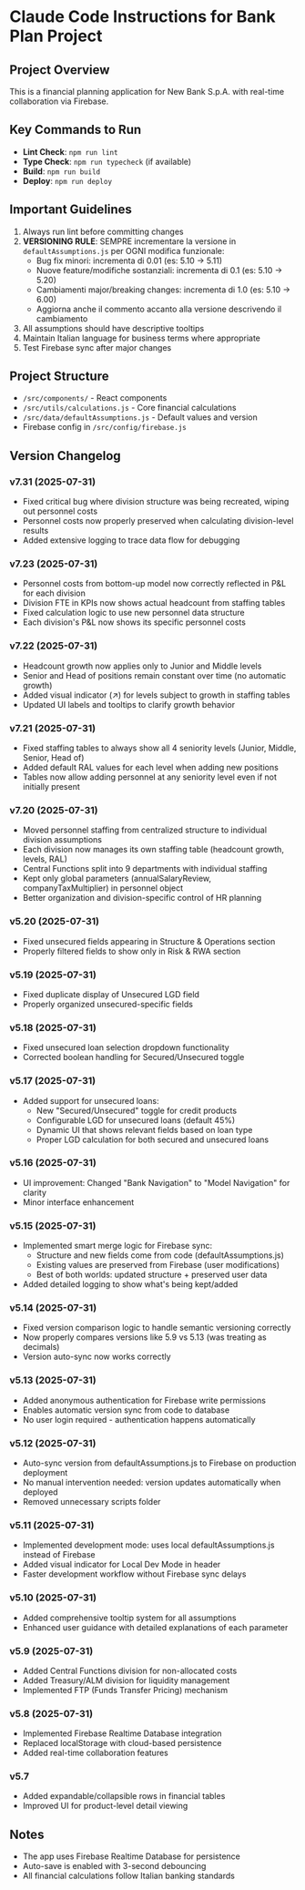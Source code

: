 # Claude Code Instructions for Bank Plan Project

## Project Overview
This is a financial planning application for New Bank S.p.A. with real-time collaboration via Firebase.

## Key Commands to Run
- **Lint Check**: `npm run lint`
- **Type Check**: `npm run typecheck` (if available)
- **Build**: `npm run build`
- **Deploy**: `npm run deploy`

## Important Guidelines
1. Always run lint before committing changes
2. **VERSIONING RULE**: SEMPRE incrementare la versione in `defaultAssumptions.js` per OGNI modifica funzionale:
   - Bug fix minori: incrementa di 0.01 (es: 5.10 → 5.11)
   - Nuove feature/modifiche sostanziali: incrementa di 0.1 (es: 5.10 → 5.20)
   - Cambiamenti major/breaking changes: incrementa di 1.0 (es: 5.10 → 6.00)
   - Aggiorna anche il commento accanto alla versione descrivendo il cambiamento
3. All assumptions should have descriptive tooltips
4. Maintain Italian language for business terms where appropriate
5. Test Firebase sync after major changes

## Project Structure
- `/src/components/` - React components
- `/src/utils/calculations.js` - Core financial calculations
- `/src/data/defaultAssumptions.js` - Default values and version
- Firebase config in `/src/config/firebase.js`

## Version Changelog
### v7.31 (2025-07-31)
- Fixed critical bug where division structure was being recreated, wiping out personnel costs
- Personnel costs now properly preserved when calculating division-level results
- Added extensive logging to trace data flow for debugging

### v7.23 (2025-07-31)
- Personnel costs from bottom-up model now correctly reflected in P&L for each division
- Division FTE in KPIs now shows actual headcount from staffing tables
- Fixed calculation logic to use new personnel data structure
- Each division's P&L now shows its specific personnel costs
### v7.22 (2025-07-31)
- Headcount growth now applies only to Junior and Middle levels
- Senior and Head of positions remain constant over time (no automatic growth)
- Added visual indicator (↗) for levels subject to growth in staffing tables
- Updated UI labels and tooltips to clarify growth behavior
### v7.21 (2025-07-31)
- Fixed staffing tables to always show all 4 seniority levels (Junior, Middle, Senior, Head of)
- Added default RAL values for each level when adding new positions
- Tables now allow adding personnel at any seniority level even if not initially present
### v7.20 (2025-07-31)
- Moved personnel staffing from centralized structure to individual division assumptions
- Each division now manages its own staffing table (headcount growth, levels, RAL)
- Central Functions split into 9 departments with individual staffing
- Kept only global parameters (annualSalaryReview, companyTaxMultiplier) in personnel object
- Better organization and division-specific control of HR planning
### v5.20 (2025-07-31)
- Fixed unsecured fields appearing in Structure & Operations section
- Properly filtered fields to show only in Risk & RWA section

### v5.19 (2025-07-31)
- Fixed duplicate display of Unsecured LGD field
- Properly organized unsecured-specific fields

### v5.18 (2025-07-31)
- Fixed unsecured loan selection dropdown functionality
- Corrected boolean handling for Secured/Unsecured toggle

### v5.17 (2025-07-31)
- Added support for unsecured loans:
  - New "Secured/Unsecured" toggle for credit products
  - Configurable LGD for unsecured loans (default 45%)
  - Dynamic UI that shows relevant fields based on loan type
  - Proper LGD calculation for both secured and unsecured loans

### v5.16 (2025-07-31)
- UI improvement: Changed "Bank Navigation" to "Model Navigation" for clarity
- Minor interface enhancement

### v5.15 (2025-07-31)
- Implemented smart merge logic for Firebase sync:
  - Structure and new fields come from code (defaultAssumptions.js)
  - Existing values are preserved from Firebase (user modifications)
  - Best of both worlds: updated structure + preserved user data
- Added detailed logging to show what's being kept/added

### v5.14 (2025-07-31)
- Fixed version comparison logic to handle semantic versioning correctly
- Now properly compares versions like 5.9 vs 5.13 (was treating as decimals)
- Version auto-sync now works correctly

### v5.13 (2025-07-31)
- Added anonymous authentication for Firebase write permissions
- Enables automatic version sync from code to database
- No user login required - authentication happens automatically

### v5.12 (2025-07-31)
- Auto-sync version from defaultAssumptions.js to Firebase on production deployment
- No manual intervention needed: version updates automatically when deployed
- Removed unnecessary scripts folder

### v5.11 (2025-07-31)
- Implemented development mode: uses local defaultAssumptions.js instead of Firebase
- Added visual indicator for Local Dev Mode in header
- Faster development workflow without Firebase sync delays

### v5.10 (2025-07-31)
- Added comprehensive tooltip system for all assumptions
- Enhanced user guidance with detailed explanations of each parameter

### v5.9 (2025-07-31) 
- Added Central Functions division for non-allocated costs
- Added Treasury/ALM division for liquidity management
- Implemented FTP (Funds Transfer Pricing) mechanism

### v5.8 (2025-07-31)
- Implemented Firebase Realtime Database integration
- Replaced localStorage with cloud-based persistence
- Added real-time collaboration features

### v5.7
- Added expandable/collapsible rows in financial tables
- Improved UI for product-level detail viewing

## Notes
- The app uses Firebase Realtime Database for persistence
- Auto-save is enabled with 3-second debouncing
- All financial calculations follow Italian banking standards